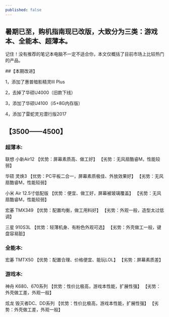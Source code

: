 ```yaml
---
published: false
---
```

## 暑期已至，购机指南现已改版，大致分为三类：游戏本、全能本、超薄本。
记住！没有推荐的笔记本电脑不一定不适合你，本文仅概括了目前市场上比较热门的产品。

##【本期改进】

1，添加了惠普暗影精灵III Plus

2，去掉了华硕U4000（旧款下线）

3，添加了华硕U4100（i5+8G内存版）

4，添加了雷蛇灵刃潜行版2017


## 【3500——4500】


### 超薄本:


联想 小新Air12
【优势：屏幕素质高、做工好】
【劣势：无风扇酷睿M，性能较弱】

华硕 灵焕3
【优势：PC平板二合一，屏幕素质极佳、外放效果好】
【劣势：无风扇酷睿M，性能较弱】

小米 Air 12.5寸低配版
【优势：便宜、做工好，屏幕被玻璃覆盖】
【劣势：无风扇酷睿M，性能较弱】

宏碁 TMX349
【优势：配置均衡，做工用料好】
【劣势：外观一般，造型太过低调】

三星 910S3L
【优势：轻薄机身、有粉色外观可选】
【劣势：外壳做工一般，键盘容易脏】


### 全能本:

宏碁 TMTX50
【优势：配置合理、价格便宜、能玩LOL】
【劣势：屏幕素质差】

### 游戏本:


神舟 K680、670系列
【优势：性价比极高，游戏本性能，扩展性强】
【劣势：外壳做工差，外观一般】

炫龙 毁灭者DC、DD系列
【优势：性价比极高，游戏本性能，扩展性强】
【劣势：外壳做工差，外观一般】
